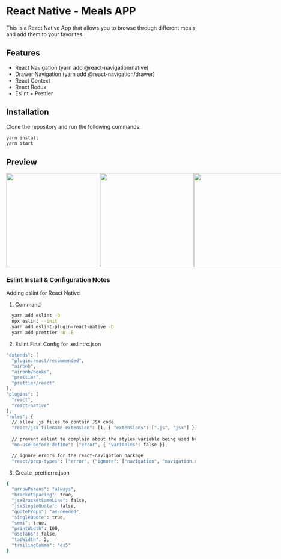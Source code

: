 # React Native - Meals APP

This is a React Native App that allows you to browse through different meals and add them to your favorites.

## Features

- React Navigation (yarn add @react-navigation/native)
- Drawer Navigation (yarn add @react-navigation/drawer)
- React Context
- React Redux
- Eslint + Prettier

## Installation

Clone the repository and run the following commands:

```bash
yarn install
yarn start
```

## Preview

<div align="center">
  <div style="display: flex; flex-direction: row; align-items: flex-start;">
   <img width="250" height="auto" src="https://user-images.githubusercontent.com/30428194/189687958-dc5b8fac-7c11-4741-8110-e4f1ca584e8c.jpg"/>
   <img width="250" height="auto" src="https://user-images.githubusercontent.com/30428194/189688576-257e0196-d189-4718-8505-6a3fd7e5d3e6.jpg"/>
   <img width="250" height="auto" src="https://user-images.githubusercontent.com/30428194/189688654-71c2dc11-dd96-4b68-8e9f-a38fb2c3a1df.jpg"/>
 </div>
</div>

### Eslint Install & Configuration Notes
Adding eslint for React Native

1. Command

```bash
  yarn add eslint -D
  npx eslint --init
  yarn add eslint-plugin-react-native -D
  yarn add prettier -D -E

```

2. Eslint Final Config for .eslintrc.json

```bash
"extends": [
  "plugin:react/recommended",
  "airbnb",
  "airbnb/hooks",
  "prettier",
  "prettier/react"
],
"plugins": [
  "react",
  "react-native"
],
"rules": {
  // allow .js files to contain JSX code
  "react/jsx-filename-extension": [1, { "extensions": [".js", "jsx"] }],
            
  // prevent eslint to complain about the styles variable being used before it was defined
  "no-use-before-define": ["error", { "variables": false }],

  // ignore errors for the react-navigation package
  "react/prop-types": ["error", {"ignore": ["navigation", "navigation.navigate"]}]
```

3. Create .prettierrc.json
```bash
{
  "arrowParens": "always",
  "bracketSpacing": true,
  "jsxBracketSameLine": false,
  "jsxSingleQuote": false,
  "quoteProps": "as-needed",
  "singleQuote": true,
  "semi": true,
  "printWidth": 100,
  "useTabs": false,
  "tabWidth": 2,
  "trailingComma": "es5"
}
```